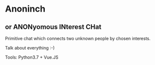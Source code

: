 # Anoninch 

## or ANONyomous INterest CHat

Primitive chat which connects two unknown people by chosen interests.

Talk about everything :-)

Tools: Python3.7 + Vue.JS